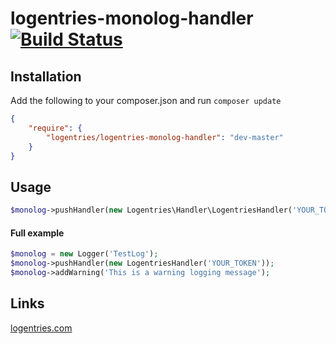 logentries-monolog-handler [![Build Status](https://travis-ci.org/logentries/le_monolog.png)](https://travis-ci.org/logentries/le_monolog)
===========================

## Installation

Add the following to your composer.json and run `composer update`

```json
{
    "require": {
        "logentries/logentries-monolog-handler": "dev-master"
    }
}
```

## Usage

```php
$monolog->pushHandler(new Logentries\Handler\LogentriesHandler('YOUR_TOKEN'));
```

#### Full example
```php
$monolog = new Logger('TestLog');
$monolog->pushHandler(new LogentriesHandler('YOUR_TOKEN'));
$monolog->addWarning('This is a warning logging message');
```

## Links
[logentries.com](https://logentries.com)
